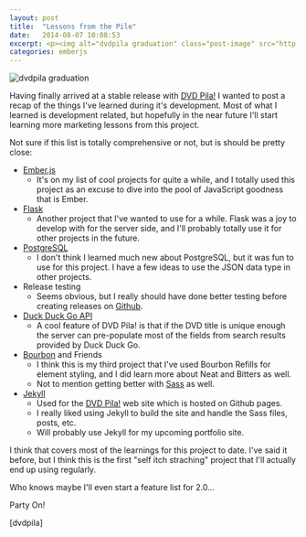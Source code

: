 ```yaml
---
layout: post
title:  "Lessons from the Pile"
date:   2014-08-07 10:08:53
excerpt: <p><img alt="dvdpila graduation" class="post-image" src="http://www.thehoick.com/images/mortar_board.png"/></p>
categories: emberjs
---
```

 

<p><img alt="dvdpila graduation" class="post-image" src="http://www.thehoick.com/images/mortar_board.png" /></p>

<p>Having finally arrived at a stable release with <a href="http://dvdpila.thehoick.com" rel="nofollow">DVD Pila!</a> I wanted to post a recap of the things I've learned during it's development.  Most of what I learned is development related, but hopefully in the near future I'll start learning more marketing lessons from this project.</p>

<p>Not sure if this list is totally comprehensive or not, but is should be pretty close:</p>

<ul>
<li><a href="http://emberjs.com/" rel="nofollow">Ember.js</a>

<ul>
<li>It's on my list of cool projects for quite a while, and I totally used this project as an excuse to dive into the pool of JavaScript goodness that is Ember.</li>
</ul></li>
<li><a href="http://flask.pocoo.org/" rel="nofollow">Flask</a>

<ul>
<li>Another project that I've wanted to use for a while.  Flask was a joy to develop with for the server side, and I'll probably totally use it for other projects in the future.</li>
</ul></li>
<li><a href="http://www.postgresql.org/" rel="nofollow">PostgreSQL</a>

<ul>
<li>I don't think I learned much new about PostgreSQL, but it was fun to use for this project.  I have a few ideas to use the JSON data type in other projects.</li>
</ul></li>
<li>Release testing

<ul>
<li>Seems obvious, but I really should have done better testing before creating releases on <a href="https://github.com/asommer70/dvdpila/releases" rel="nofollow">Github</a>.</li>
</ul></li>
<li><a href="https://duckduckgo.com/api" rel="nofollow">Duck Duck Go API</a>

<ul>
<li>A cool feature of DVD Pila! is that if the DVD title is unique enough the server can pre-populate most of the fields from search results provided by Duck Duck Go.</li>
</ul></li>
<li><a href="http://bourbon.io/" rel="nofollow">Bourbon</a> and Friends

<ul>
<li>I think this is my third project that I've used Bourbon Refills for element styling, and I did learn more about Neat and Bitters as well.</li>
<li> Not to mention getting better with <a href="http://sass-lang.com/" rel="nofollow">Sass</a> as well.</li>
</ul></li>
<li><a href="http://jekyllrb.com/" rel="nofollow">Jekyll</a>

<ul>
<li>Used for the <a href="http://dvdpila.thehoick.com" rel="nofollow">DVD Pila!</a> web site which is hosted on Github pages.</li>
<li>I really liked using Jekyll to build the site and handle the Sass files, posts, etc.</li>
<li>Will probably use Jekyll for my upcoming portfolio site.</li>
</ul></li>
</ul>

<p>I think that covers most of the learnings for this project to date.  I've said it before, but I think this is the first "self itch straching" project that I'll actually end up using regularly.  </p>

<p>Who knows maybe I'll even start a feature list for 2.0...</p>

<p>Party On!</p>

<p>[dvdpila]</p>
 
